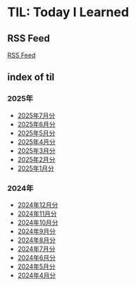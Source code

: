 <!-- vale Google.FirstPerson = NO -->

# TIL: Today I Learned

<!-- vale on -->

## RSS Feed

[RSS Feed](https://atsushifx.github.io/til/rss/feeds.xml)

## index of til

### 2025年

- [2025年7月分](2025/2025-07)
- [2025年6月分](2025/2025-06)
- [2025年5月分](2025/2025-05)
- [2025年4月分](2025/2025-04)
- [2025年3月分](2025/2025-03)
- [2025年2月分](2025/2025-02)
- [2025年1月分](2025/2025-01)

### 2024年

- [2024年12月分](2024/2024-12)
- [2024年11月分](2024/2024-11)
- [2024年10月分](2024/2024-10)
- [2024年9月分](2024/2024-09)
- [2024年8月分](2024/2024-08)
- [2024年7月分](2024/2024-07)
- [2024年6月分](2024/2024-06)
- [2024年5月分](2024/2024-05)
- [2024年4月分](2024/2024-04)
